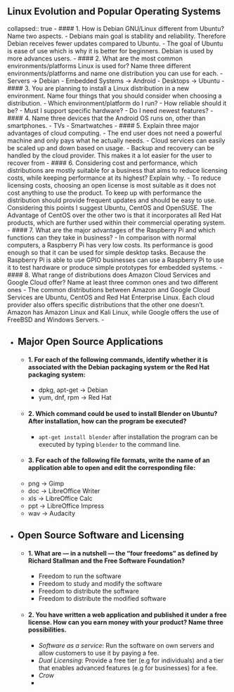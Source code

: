 ##  Linux Evolution and Popular Operating Systems
collapsed:: true
	- #### 1. How is Debian GNU/Linux different from Ubuntu? Name two aspects.
		- Debians main goal is stability and reliability. Therefore Debian receives fewer updates compared to Ubuntu.
		- The goal of Ubuntu is ease of use which is why it is better for beginners. Debian is used by more advances users.
	- #### 2. What are the most common environments/platforms Linux is used for? Name three different environments/platforms and name one distribution you can use for each.
		- Servers -> Debian
		- Embedded Systems -> Android
		- Desktops -> Ubuntu
	- #### 3. You are planning to install a Linux distribution in a new environment. Name four things that you should consider when choosing a distribution.
		- Which environment/platform do I run?
		- How reliable should it be?
		- Must I support specific hardware?
		- Do I need newest features?
	- #### 4. Name three devices that the Android OS runs on, other than smartphones.
		- TVs
		- Smartwatches
	- #### 5. Explain three major advantages of cloud computing.
		- The end user does not need a powerful machine and only pays what he actually needs.
		- Cloud services can easily be scaled up and down based on usage.
		- Backup and recovery can be handled by the cloud provider. This makes it a lot easier for the user to recover from
	- #### 6. Considering cost and performance, which distributions are mostly suitable for a business that aims to reduce licensing costs, while keeping performance at its highest? Explain why.
		- To reduce licensing costs, choosing an open license is most suitable as it does not cost anything to use the product. To keep up with performance the distribution should provide frequent updates and should be easy to use. Considering this points I suggest Ubuntu, CentOS and OpenSUSE. The Advantage of CentOS over the other two is that it incorporates all Red Hat products, which are further used within their commercial operating system.
	- #### 7. What are the major advantages of the Raspberry Pi and which functions can they take in business?
		- In comparison with normal computers, a Raspberry Pi has very low costs. Its performance is good enough so that it can be used for simple desktop tasks. Because the Raspberry Pi is able to use GPIO businesses can use a Raspberry Pi to use it to test hardware or produce simple prototypes for embedded systems.
	- #### 8. What range of distributions does Amazon Cloud Services and Google Cloud offer? Name at least three common ones and two different ones
		- The common distributions between Amazon and Google Cloud Services are Ubuntu, CentOS
		  and Red Hat Enterprise Linux. Each cloud provider also offers specific distributions that the
		  other one doesn’t. Amazon has Amazon Linux and Kali Linux, while Google offers the use of
		  FreeBSD and Windows Servers.
	-
- ## Major Open Source Applications
	- #### 1. For each of the following commands, identify whether it is associated with the Debian packaging system or the Red Hat packaging system:
		- dpkg, apt-get -> Debian
		- yum, dnf, rpm -> Red Hat
	- #### 2. Which command could be used to install Blender on Ubuntu? After installation, how can the program be executed?
		- `apt-get install blender` after installation the program can be executed by typing `blender` to the command line.
	- #### 3. For each of the following file formats, write the name of an application able to open and edit the corresponding file:
	- png -> Gimp
	- doc -> LibreOffice Writer
	- xls -> LibreOffice Calc
	- ppt -> LibreOffice Impress
	- wav -> Audacity
- ## Open Source Software and Licensing
	- #### 1. What are — in a nutshell — the “four freedoms” as defined by Richard Stallman and the Free Software Foundation?
		- Freedom to run the software
		- Freedom to study and modify the software
		- Freedom to distribute the software
		- Freedom to distribute the modified software
	- #### 2. You have written a web application and published it under a free license. How can you earn money with your product? Name three possibilities.
		- _Software as a service_: Run the software on own servers and allow customers to use it by paying a fee.
		- _Dual Licensing_: Provide a free tier (e.g for individuals) and a tier that enables advanced features (e.g for businesses) for a fee.
		- _Crow_
		-